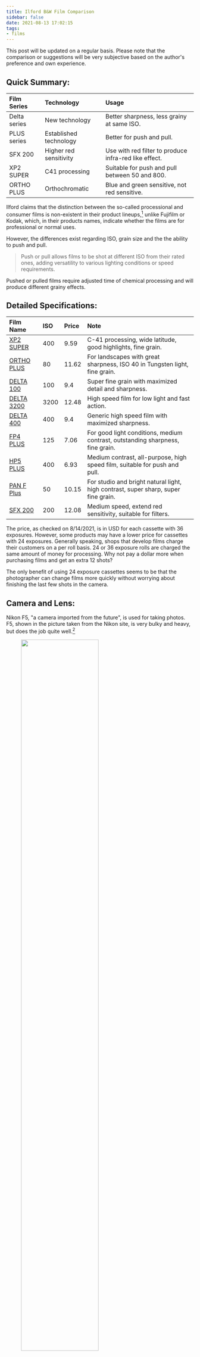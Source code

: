 ```yaml
---
title: Ilford B&W Film Comparison
sidebar: false
date: 2021-08-13 17:02:15
tags:
- films
---
```


This post will be updated on a regular basis. Please note that the comparison or suggestions will be very subjective based on the author's preference and own experience.

<!--more-->

## Quick Summary:

| Film Series 	| Technology 	| Usage 	|
| :---	| :---	| :---	|
| Delta series 	| New technology 	| Better sharpness, less grainy at same ISO. 	|
| PLUS series 	| Established technology 	| Better for push and pull.  	|
| SFX 200 	| Higher red sensitivity 	| Use with red filter to produce infra-red like effect. 	|
| XP2 SUPER 	| C41 processing 	| Suitable for push and pull between 50 and 800. 	|
| ORTHO PLUS 	| Orthochromatic  	| Blue and green sensitive, not red sensitive. 	|

Ilford claims that the distinction between the so-called processional and consumer films is non-existent in their product lineups,[^1] unlike Fujifilm or Kodak, which, in their products names, indicate whether the films are for professional or normal uses.

However, the differences exist regarding ISO, grain size and the the ability to push and pull. 


> Push or pull allows films to be shot at different ISO from their rated ones, adding versatility to various lighting conditions or speed requirements. 

Pushed or pulled films require adjusted time of chemical processing and will produce different grainy effects.

## Detailed Specifications:

| Film Name 	| ISO 	| Price 	| Note 	|
| :---	| :---	| :---	| :---	|
| [XP2 SUPER](https://www.ilfordphoto.com/xp2-super-35mm) 	| 400 	| 9.59 	| C-41 processing, wide latitude, good highlights, fine grain. 	|
| [ORTHO PLUS](https://www.ilfordphoto.com/ortho-plus-35mm) 	| 80 	| 11.62 	| For landscapes with great sharpness, ISO 40 in Tungsten light, fine grain. 	|
| [DELTA 100](https://www.ilfordphoto.com/delta-100-professional-35mm) 	| 100 	| 9.4 	| Super fine grain with maximized detail and sharpness. 	|
| [DELTA 3200](https://www.ilfordphoto.com/delta-3200-professional-35mm) 	| 3200 	| 12.48 	| High speed film for low light and fast action. 	|
| [DELTA 400](https://www.ilfordphoto.com/delta-400-professional-35mm) 	| 400 	| 9.4 	| Generic high speed film with maximized sharpness. 	|
| [FP4 PLUS](https://www.ilfordphoto.com/fp4-plus-35mm) 	| 125 	| 7.06 	| For good light conditions, medium contrast, outstanding sharpness, fine grain. 	|
| [HP5 PLUS](https://www.ilfordphoto.com/hp5-plus-35mm) 	| 400 	| 6.93 	| Medium contrast, all-purpose, high speed film, suitable for push and pull. 	|
| [PAN F Plus](https://www.ilfordphoto.com/pan-f-plus-35mm) 	| 50 	| 10.15 	| For studio and bright natural light, high contrast, super sharp, super fine grain. 	|
| [SFX 200](https://www.ilfordphoto.com/sfx-200-35mm) 	| 200 	| 12.08 	| Medium speed, extend red sensitivity, suitable for filters. 	|

The price, as checked on 8/14/2021, is in USD for each cassette with 36 exposures. However, some products may have a lower price for cassettes with 24 exposures. Generally speaking, shops that develop films charge their customers on a per roll basis. 24 or 36 exposure rolls are charged the same amount of money for processing. Why not pay a dollar more when purchasing films and get an extra 12 shots?

The only benefit of using 24 exposure cassettes seems to be that the photographer can change films more quickly without worrying about finishing the last few shots in the camera.

## Camera and Lens:

Nikon F5, "a camera imported from the future", is used for taking photos. F5, shown in the picture taken from the Nikon site, is very bulky and heavy, but does the job quite well.[^2]

<figure>
    <img style="background:none; border:none; box-shadow:none;" width="70%" src="Nikon_F5.png"/>
    <figcaption style="text-align: center;">Nikon F5.</figcaption>
</figure>

The lens is Nikkor 28-105mm f/3.5-4.5 D IF [^3] with a micro switch that allows shorter focus distance, yielding a maximum reproduction ratio of 1:2.

<figure>
    <img style="background:none; border:none; box-shadow:none;" width="50%" src="Nikkor28-105lens.jpg"/>
    <figcaption style="text-align: center;">Nikkor 28-105mm f/3.5-4.5 D IF.</figcaption>
</figure>

## Filters

A simple demonstration of how B&W films capture colors will be the following, taken from the Hoya site.[^4]

<figure>
    <img style="background:none; border:none; box-shadow:none;" width="70%" src="hoyaColor.jpeg"/>
    <figcaption style="text-align: center;">Color conversion for B&W films.</figcaption>
</figure>

Using color filters with B&W films is a good idea for boosting contrast and making colors more distinctive. For panchromatic films, color filters will make the film less sensitive to some regions of the visible light spectrum. As a result, some colors appear brighter and some look darker. Human eyes are more sensitive to yellow or green lights. Using a yellow filter produces B&W images that look more "natural" in the perspective of human visions even though colors are converted to black and white and brightness is represented in greyscale.

Color filters act as ND filters as well: reducing the amount of light entering the lens and leading to a slower shutter speed. Different color filters have different levels of light reduction effect.

## HP5 PLUS

The HP5 PLUS is where the write starts. Ilford claims the film can be pushed up to ISO 3200, a full 3 stops![^5]

<figure>
    <img style="background:none; border:none; box-shadow:none;" width="50%" src="hp5_plus.jpeg"/>
    <figcaption style="text-align: center;">Ilford HP5 PLUS cartridge and package.</figcaption>
</figure>

Here are some photos shot at different ISO and with/without filters.

<figure>
    <img style="background:none; border:none; box-shadow:none;" width="100%" src="hp5_1.jpeg"/>
    <figcaption style="text-align: center;">HP5 PLUS @ ISO 400, UV filter.</figcaption>
</figure>

<figure>
    <img style="background:none; border:none; box-shadow:none;" width="100%" src="hp5_2.jpeg"/>
    <figcaption style="text-align: center;">HP5 PLUS @ ISO 400, UV filter.</figcaption>
</figure>

## FP4 PLUS

Ilford FP4 PLUS is one of the films in the PLUS lineup. The technology is relatively old compared with the Delta lineup.

<figure>
    <img style="background:none; border:none; box-shadow:none;" width="50%" src="fp4_plus.jpeg"/>
    <figcaption style="text-align: center;">Ilford FP4 PLUS cartridge and package.</figcaption>
</figure>

Different filters are used during the test shots.

![](fp4_plus_yellow.jpg "FP4 PLUS with Yellow Filter") | ![](fp4_plus_red.jpg "FP4 PLUS with Red Filter")
-|-
FP4 PLUS @ ISO 125, yellow filter.             |  FP4 PLUS @ ISO 125, red filter.
![](fp4_plus_uv.jpg "FP4 PLUS with UV Filter") | ![](fp4_plus_polarizer.jpg "FP4 PLUS with Polarizer Filter")
FP4 PLUS @ ISO 125, UV filter. | FP4 PLUS @ ISO 125, polarizer filter.

Shots with a color filter on appear to have higher contrast. In particular, the clouds are darkened a bit. However, the dark part of the image, such as trees, are very difficult to expose any details.

Also use the following picture as a reference.

<figure>
    <img style="background:none; border:none; box-shadow:none;" width="100%" src="fp4_plus_no_filter.jpg"/>
    <figcaption style="text-align: center;">FP4 PLUS @ ISO 125, no filter.</figcaption>
</figure>

One more shot with yellow filter on.

<figure>
    <img style="background:none; border:none; box-shadow:none;" width="100%" src="fp4_plus_zach.jpg"/>
    <figcaption style="text-align: center;">FP4 PLUS @ ISO 125, yellow filter.</figcaption>
</figure>

Compared with FP5 PLUS, FP4 PLUS has a smaller grainy effect. The tradeoff is a longer exposure time. With good light conditions, such as taking landscape photos on a sunny day, FP4 PLUS may be preferred.

## References:

[^1]: https://www.ilfordphoto.com/choosing-your-first-ilford-film/

[^2]: https://www.nikonusa.com/en/nikon-products/product-archive/film-cameras/f5.html

[^3]: https://photographylife.com/lenses/nikon-af-nikkor-af-28-105mm-f3-5-4-5d-if

[^4]: https://hoyafilterusa.com/pages/how-black-white-filters-work

[^5]: https://www.ilfordphoto.com/hp5-plus-35mm